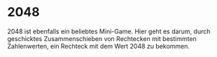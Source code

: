 # 2048
2048 ist ebenfalls ein beliebtes Mini-Game. Hier geht es darum, durch geschicktes Zusammenschieben von Rechtecken mit 
bestimmten Zahlenwerten, ein Rechteck mit dem Wert 2048 zu bekommen.
